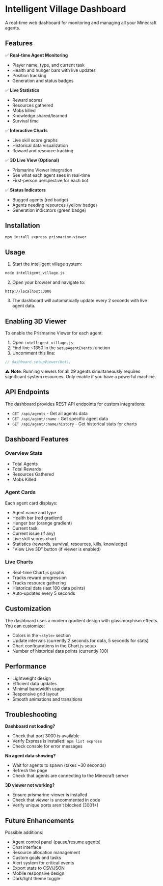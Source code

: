 # Intelligent Village Dashboard

A real-time web dashboard for monitoring and managing all your Minecraft agents.

## Features

✅ **Real-time Agent Monitoring**
- Player name, type, and current task
- Health and hunger bars with live updates
- Position tracking
- Generation and status badges

✅ **Live Statistics**
- Reward scores
- Resources gathered
- Mobs killed
- Knowledge shared/learned
- Survival time

✅ **Interactive Charts**
- Live skill score graphs
- Historical data visualization
- Reward and resource tracking

✅ **3D Live View (Optional)**
- Prismarine Viewer integration
- See what each agent sees in real-time
- First-person perspective for each bot

✅ **Status Indicators**
- Bugged agents (red badge)
- Agents needing resources (yellow badge)
- Generation indicators (green badge)

## Installation

```bash
npm install express prismarine-viewer
```

## Usage

1. Start the intelligent village system:
```bash
node intelligent_village.js
```

2. Open your browser and navigate to:
```
http://localhost:3000
```

3. The dashboard will automatically update every 2 seconds with live agent data.

## Enabling 3D Viewer

To enable the Prismarine Viewer for each agent:

1. Open `intelligent_village.js`
2. Find line ~1350 in the `setupAgentEvents` function
3. Uncomment this line:
```javascript
// dashboard.setupViewer(bot);
```

⚠️ **Note**: Running viewers for all 29 agents simultaneously requires significant system resources. Only enable if you have a powerful machine.

## API Endpoints

The dashboard provides REST API endpoints for custom integrations:

- `GET /api/agents` - Get all agents data
- `GET /api/agent/:name` - Get specific agent data
- `GET /api/agent/:name/history` - Get historical stats for charts

## Dashboard Features

### Overview Stats
- Total Agents
- Total Rewards
- Resources Gathered
- Mobs Killed

### Agent Cards
Each agent card displays:
- Agent name and type
- Health bar (red gradient)
- Hunger bar (orange gradient)
- Current task
- Current issue (if any)
- Live skill scores chart
- Statistics (rewards, survival, resources, kills, knowledge)
- "View Live 3D" button (if viewer is enabled)

### Live Charts
- Real-time Chart.js graphs
- Tracks reward progression
- Tracks resource gathering
- Historical data (last 100 data points)
- Auto-updates every 5 seconds

## Customization

The dashboard uses a modern gradient design with glassmorphism effects. You can customize:

- Colors in the `<style>` section
- Update intervals (currently 2 seconds for data, 5 seconds for stats)
- Chart configurations in the Chart.js setup
- Number of historical data points (currently 100)

## Performance

- Lightweight design
- Efficient data updates
- Minimal bandwidth usage
- Responsive grid layout
- Smooth animations and transitions

## Troubleshooting

**Dashboard not loading?**
- Check that port 3000 is available
- Verify Express is installed: `npm list express`
- Check console for error messages

**No agent data showing?**
- Wait for agents to spawn (takes ~30 seconds)
- Refresh the page
- Check that agents are connecting to the Minecraft server

**3D viewer not working?**
- Ensure prismarine-viewer is installed
- Check that viewer is uncommented in code
- Verify unique ports aren't blocked (3001+)

## Future Enhancements

Possible additions:
- Agent control panel (pause/resume agents)
- Chat interface
- Resource allocation management
- Custom goals and tasks
- Alert system for critical events
- Export stats to CSV/JSON
- Mobile responsive design
- Dark/light theme toggle
